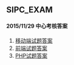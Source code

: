 ## SIPC_EXAM
#### 2015/11/29 中心考核答案
1. [移动端试题答案](https://github.com/SIPC115/SIPC_EXAM/issues/1)  
2. [前端试题答案](https://github.com/SIPC115/SIPC_EXAM/issues/2)
3. [PHP试题答案](https://github.com/SIPC115/SIPC_EXAM/issues/3)

